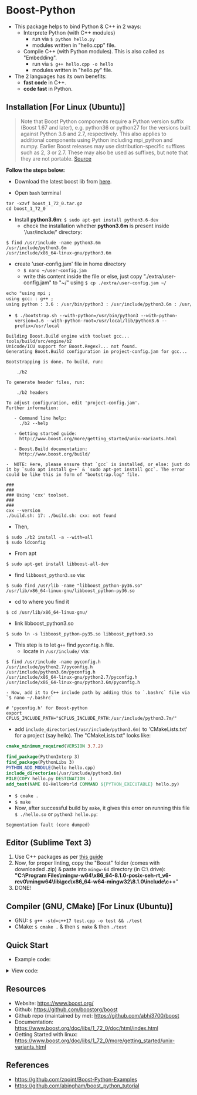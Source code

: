 # Boost-Python
* This package helps to bind Python & C++ in 2 ways:
	- Interprete Python (with C++ modules)
		- run via `$ python hello.py`
		- modules written in "hello.cpp" file.
	- Compile C++ (with Python modules). This is also called as "Embedding".
		- run via `$ g++ hello.cpp -o hello`
		- modules written in "hello.py" file.
* The 2 languages has its own benefits:
	- __fast code__ in C++.
	- __code fast__ in Python.

## Installation [For Linux (Ubuntu)]
> Note that Boost Python components require a Python version suffix (Boost 1.67 and later), e.g. python36 or python27 for the versions built against Python 3.6 and 2.7, respectively. This also applies to additional components using Python including mpi_python and numpy. Earlier Boost releases may use distribution-specific suffixes such as 2, 3 or 2.7. These may also be used as suffixes, but note that they are not portable. [Source](https://cmake.org/cmake/help/v3.12/module/FindBoost.html)

__Follow the steps below:__

* Download the latest boost lib from [here](https://www.boost.org/users/download/).

* Open `bash` terminal
```console
tar -xzvf boost_1_72_0.tar.gz
cd boost_1_72_0
```
* Install __python3.6m__: `$ sudo apt-get install python3.6-dev`
	- check the installation whether __python3.6m__ is present inside '/usr/include/' directory:
```console
$ find /usr/include -name python3.6m
/usr/include/python3.6m
/usr/include/x86_64-linux-gnu/python3.6m
```
* create 'user-config.jam' file in home directory
	- `$ nano ~/user-config.jam`
	- write this content inside the file or else, just copy "./extra/user-config.jam" to "~/" using `$ cp ./extra/user-config.jam ~/`
```txt
echo "using mpi ;
using gcc: : g++ ;
using python : 3.6 : /usr/bin/python3 : /usr/include/python3.6m : /usr/local/lib ;"
```
* `$ ./bootstrap.sh --with-python=/usr/bin/python3 --with-python-version=3.6 --with-python-root=/usr/local/lib/python3.6 --prefix=/usr/local`
```console
Building Boost.Build engine with toolset gcc... tools/build/src/engine/b2
Unicode/ICU support for Boost.Regex?... not found.
Generating Boost.Build configuration in project-config.jam for gcc...

Bootstrapping is done. To build, run:

    ./b2

To generate header files, run:

    ./b2 headers

To adjust configuration, edit 'project-config.jam'.
Further information:

   - Command line help:
     ./b2 --help

   - Getting started guide:
     http://www.boost.org/more/getting_started/unix-variants.html

   - Boost.Build documentation:
     http://www.boost.org/build/
```
	-  NOTE: Here, please ensure that `gcc` is installed, or else: just do it by `sudo apt install g++` & `sudo apt-get install gcc`. The error could be like this in form of "bootstrap.log" file.
```console
###
###
### Using 'cxx' toolset.
###
###
cxx --version
./build.sh: 17: ./build.sh: cxx: not found
```
* Then,
```console
$ sudo ./b2 install -a --with=all
$ sudo ldconfig
```
* From apt
```console
$ sudo apt-get install libboost-all-dev
```
* find `libboost_python3.so` via:
```console
$ sudo find /usr/lib -name "libboost_python-py36.so"
/usr/lib/x86_64-linux-gnu/libboost_python-py36.so
```
* cd to where you find it
```console
$ cd /usr/lib/x86_64-linux-gnu/
```
* link libboost_python3.so
```console
$ sudo ln -s libboost_python-py35.so libboost_python3.so
```
* This step is to let `g++` find `pyconfig.h` file.
	- locate in `/usr/include/` via:
```console
$ find /usr/include -name pyconfig.h
/usr/include/python2.7/pyconfig.h
/usr/include/python3.6m/pyconfig.h
/usr/include/x86_64-linux-gnu/python2.7/pyconfig.h
/usr/include/x86_64-linux-gnu/python3.6m/pyconfig.h
```
	- Now, add it to C++ include path by adding this to `.bashrc` file via `$ nano ~/.bashrc`
```console
# 'pyconfig.h' for Boost-python
export CPLUS_INCLUDE_PATH="$CPLUS_INCLUDE_PATH:/usr/include/python3.7m/"
```
* add `include_directories(/usr/include/python3.6m)` to 'CMakeLists.txt' for a project (say hello). The "CMakeLists.txt" looks like:
```cmake
cmake_minimum_required(VERSION 3.7.2)

find_package(PythonInterp 3)
find_package(PythonLibs 3)
PYTHON_ADD_MODULE(hello hello.cpp)
include_directories(/usr/include/python3.6m)
FILE(COPY hello.py DESTINATION .)
add_test(NAME 01-HelloWorld COMMAND ${PYTHON_EXECUTABLE} hello.py)
```
* `$ cmake .`
* `$ make`
* Now, after successful build by `make`, it gives this error on running this file `$ ./hello.so` or `python3 hello.py`:
```console
Segmentation fault (core dumped)
```

## Editor (Sublime Text 3)
1. Use C++ packages as per [this guide](https://github.com/abhi3700/My_Learning-Cpp/blob/master/README.md#sublime-text-3-recommended-editor)
1. Now, for proper linting, copy the "Boost" folder (comes with downloaded .zip) & paste into `mingw-64` directory (in C:\ drive): __"C:\Program Files\mingw-w64\x86_64-8.1.0-posix-seh-rt_v6-rev0\mingw64\lib\gcc\x86_64-w64-mingw32\8.1.0\include\c++__" 
1. DONE!

## Compiler (GNU, CMake) [For Linux (Ubuntu)]
* GNU: `$ g++ -std=c++17 test.cpp -o test && ./test`
* CMake: `$ cmake .` & then `$ make` & then `./test`

## Quick Start
* Example code:

<details>
	<summary>View code:</summary>

```cpp

```
</details>

## Resources
* Website: https://www.boost.org/
* Github: https://github.com/boostorg/boost
* Github repo (maintained by me): https://github.com/abhi3700/boost
* Documentation: https://www.boost.org/doc/libs/1_72_0/doc/html/index.html
* Getting Started with linux: https://www.boost.org/doc/libs/1_72_0/more/getting_started/unix-variants.html

## References
* https://github.com/zpoint/Boost-Python-Examples
* https://github.com/abingham/boost_python_tutorial
